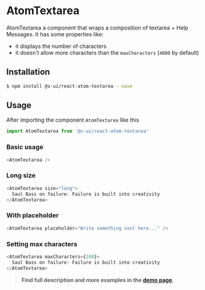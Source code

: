 # AtomTextarea

AtomTextarea a component that wraps a composition of textarea + Help  Messages. It has some properties like:
- it displays the number of characters
- it doesn't allow more characters than the `maxCharacters` (`4000` by default)

## Installation

```sh
$ npm install @s-ui/react-atom-textarea --save
```

## Usage

After importing the component `AtomTextarea` like this

```javascript
import AtomTextarea from '@s-ui/react-atom-textarea'
```

### Basic usage

```javascript
<AtomTextarea />
```

### Long size

```javascript
<AtomTextarea size="long">
  Saul Bass on failure: Failure is built into creativity
</AtomTextarea>
```

### With placeholder

```javascript
<AtomTextarea placeholder="Write something cool here..." />
```

### Setting max characters

```javascript
<AtomTextarea maxCharacters={100}>
  Saul Bass on failure: Failure is built into creativity
</AtomTextarea>
```

> **Find full description and more examples in the [demo page](https://sui-components.now.sh/workbench/atom/textarea/demo).**

